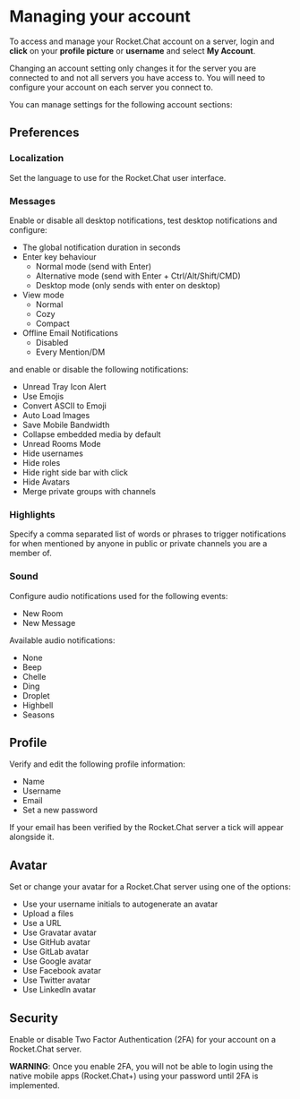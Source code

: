 # Managing your account

To access and manage your Rocket.Chat account on a server, login and **click** on your **profile picture** or **username** and select **My Account**.

Changing an account setting only changes it for the server you are connected to and not all servers you have access to. You will need to configure your account on each server you connect to.

You can manage settings for the following account sections:

## Preferences

### Localization

Set the language to use for the Rocket.Chat user interface.

### Messages

Enable or disable all desktop notifications, test desktop notifications and configure:

- The global notification duration in seconds
- Enter key behaviour
  - Normal mode (send with Enter)
  - Alternative mode (send with Enter + Ctrl/Alt/Shift/CMD)
  - Desktop mode (only sends with enter on desktop)
- View mode
  - Normal
  - Cozy
  - Compact
- Offline Email Notifications
  - Disabled
  - Every Mention/DM

and enable or disable the following notifications:

- Unread Tray Icon Alert
- Use Emojis
- Convert ASCII to Emoji
- Auto Load Images
- Save Mobile Bandwidth
- Collapse embedded media by default
- Unread Rooms Mode
- Hide usernames
- Hide roles
- Hide right side bar with click
- Hide Avatars
- Merge private groups with channels

### Highlights

Specify a comma separated list of words or phrases to trigger notifications for when mentioned by anyone in public or private channels you are a member of.

### Sound

Configure audio notifications used for the following events:

- New Room
- New Message

Available audio notifications:

- None
- Beep
- Chelle
- Ding
- Droplet
- Highbell
- Seasons

## Profile

Verify and edit the following profile information:

- Name
- Username
- Email
- Set a new password

If your email has been verified by the Rocket.Chat server a tick will appear alongside it.

## Avatar

Set or change your avatar for a Rocket.Chat server using one of the options:

- Use your username initials to autogenerate an avatar
- Upload a files
- Use a URL
- Use Gravatar avatar
- Use GitHub avatar
- Use GitLab avatar
- Use Google avatar
- Use Facebook avatar
- Use Twitter avatar
- Use LinkedIn avatar

## Security

Enable or disable Two Factor Authentication (2FA) for your account on a Rocket.Chat server.

**WARNING**: Once you enable 2FA, you will not be able to login using the native mobile apps (Rocket.Chat+) using your password until 2FA is implemented.
